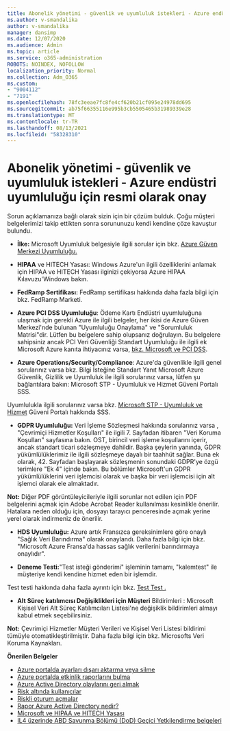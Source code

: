 ```yaml
---
title: Abonelik yönetimi - güvenlik ve uyumluluk istekleri - Azure endüstri uyumluluğu için resmi olarak onay
ms.author: v-smandalika
author: v-smandalika
manager: dansimp
ms.date: 12/07/2020
ms.audience: Admin
ms.topic: article
ms.service: o365-administration
ROBOTS: NOINDEX, NOFOLLOW
localization_priority: Normal
ms.collection: Adm_O365
ms.custom:
- "9004112"
- "7191"
ms.openlocfilehash: 78fc3eeae7fc8fe4cf620b21cf095e24978dd695
ms.sourcegitcommit: ab75f66355116e995b3cb5505465b31989339e28
ms.translationtype: MT
ms.contentlocale: tr-TR
ms.lasthandoff: 08/13/2021
ms.locfileid: "58328310"
---
```

# <a name="subscription-management---security-and-compliance-requests---azure-industry-compliance-accreditation"></a>Abonelik yönetimi - güvenlik ve uyumluluk istekleri - Azure endüstri uyumluluğu için resmi olarak onay

Sorun açıklamanıza bağlı olarak sizin için bir çözüm bulduk. Çoğu müşteri belgelerimizi takip ettikten sonra sorununuzu kendi kendine çöze kavuştur bulundu.

- **İlke:** Microsoft Uyumluluk belgesiyle ilgili sorular için bkz. [Azure Güven Merkezi Uyumluluğu.](https://docs.microsoft.com/compliance/regulatory/offering-SOC)

- **HIPAA** ve HITECH Yasası: Windows Azure'un ilgili özelliklerini anlamak için HIPAA ve HITECH Yasası ilginizi çekiyorsa Azure HIPAA Kılavuzu'Windows bakın.

- **FedRamp Sertifikası:** FedRamp sertifikası hakkında daha fazla bilgi için bkz. FedRamp Marketi.

- **Azure PCI DSS Uyumluluğu**: Ödeme Kartı Endüstri uyumluluğuna ulaşmak için gerekli Azure ile ilgili belgeler, her ikisi de Azure Güven Merkezi'nde bulunan "Uyumluluğu Onaylama" ve "Sorumluluk Matrisi"dir. Lütfen bu belgelere sahip olupsanız doğrulayın. Bu belgelere sahipsiniz ancak PCI Veri Güvenliği Standart Uyumluluğu ile ilgili ek Microsoft Azure kanıta ihtiyacınız varsa, [bkz. Microsoft ve PCI DSS](https://docs.microsoft.com/compliance/regulatory/offering-PCI-DSS).

- **Azure Operations/Security/Compliance**: Azure'da güvenlikle ilgili genel sorularınız varsa bkz. Bilgi İsteğine Standart Yanıt Microsoft Azure Güvenlik, Gizlilik ve Uyumluluk ile ilgili sorularınız varsa, lütfen şu bağlantılara bakın: Microsoft STP - Uyumluluk ve Hizmet Güveni Portalı SSS.

Uyumlulukla ilgili sorularınız varsa bkz. [Microsoft STP - Uyumluluk ve Hizmet](https://www.microsoft.com/trust-center/compliance/compliance-overview) Güveni Portalı hakkında SSS.

- **GDPR Uyumluluğu:** Veri İşleme Sözleşmesi hakkında sorularınız varsa , "Çevrimiçi Hizmetler Koşulları" ile ilgili 7. Sayfadan itibaren "Veri Koruma Koşulları" sayfasına bakın. OST, birincil veri işleme koşullarını içerir, ancak standart ticari sözleşmeye dahildir. Başka şeylerin yanında, GDPR yükümlülüklerimiz ile ilgili sözleşmeye dayalı bir taahhüt sağlar. Buna ek olarak, 42. Sayfadan başlayarak sözleşmenin sonundaki GDPR'ye özgü terimlere "Ek 4" içinde bakın. Bu bölümler Microsoft'un GDPR yükümlülüklerini veri işlemcisi olarak ve başka bir veri işlemcisi için alt işlemci olarak ele almaktadır.

**Not:** Diğer PDF görüntüleyicileriyle ilgili sorunlar not edilen için PDF belgelerini açmak için Adobe Acrobat Reader kullanılması kesinlikle önerilir. Hatalara neden olduğu için, dosyayı tarayıcı penceresinde açmak yerine yerel olarak indirmeniz de önerilir.

- **HDS Uyumluluğu:** Azure artık Fransızca gereksinimlere göre onaylı "Sağlık Veri Barındırma" olarak onaylandı. Daha fazla bilgi için bkz. "Microsoft Azure Fransa'da hassas sağlık verilerini barındırmaya onaylıdır".

- **Deneme Testi:**"Test isteği gönderimi" işleminin tamamı, "kalemtest" ile müşteriye kendi kendine hizmet eden bir işlemdir.

Test testi hakkında daha fazla ayrıntı için bkz. [Test Test .](https://docs.microsoft.com/azure/security/fundamentals/pen-testing)

- **Alt Süreç katılımcısı Değişiklikleri için Müşteri** Bildirimleri : Microsoft Kişisel Veri Alt Süreç Katılımcıları Listesi'ne değişiklik bildirimleri almayı kabul etmek seçebilirsiniz.

**Not:** Çevrimiçi Hizmetler Müşteri Verileri ve Kişisel Veri Listesi bildirimi tümüyle otomatikleştirilmiştir. Daha fazla bilgi için bkz. Microsofts Veri Koruma Kaynakları.

**Önerilen Belgeler**

- [Azure portalda ayarları dışarı aktarma veya silme](https://docs.microsoft.com/azure/azure-portal/set-preferences)
- [Azure portalda etkinlik raporlarını bulma](https://docs.microsoft.com/azure/active-directory/reports-monitoring/howto-find-activity-reports)
- [Azure Active Directory olaylarını geri almak](https://docs.microsoft.com/azure/active-directory/identity-protection/overview-identity-protection)
- [Risk altında kullanıcılar](https://docs.microsoft.com/azure/active-directory/identity-protection/overview-identity-protection)
- [Riskli oturum açmalar](https://docs.microsoft.com/azure/active-directory/identity-protection/overview-identity-protection)
- [Rapor Azure Active Directory nedir?](https://docs.microsoft.com/azure/active-directory/reports-monitoring/overview-reports)
- [Microsoft ve HIPAA ve HITECH Yasası](https://docs.microsoft.com/compliance/regulatory/offering-hipaa-hitech)
- [IL4 üzerinde ABD Savunma Bölümü (DoD) Geçici Yetkilendirme belgeleri](https://docs.microsoft.com/compliance/regulatory/offering-DoD-DISA-L2-L4-L5)













